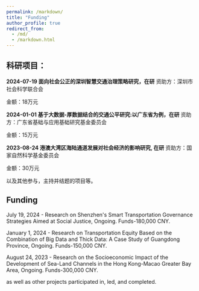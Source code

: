 ```yaml
---
permalink: /markdown/
title: "Funding"
author_profile: true
redirect_from: 
  - /md/
  - /markdown.html
---
```



## 科研项目：


**2024-07-19  面向社会公正的深圳智慧交通治理策略研究，在研**
资助方：深圳市社会科学联合会

金额：18万元


**2024-01-01  基于大数据-厚数据结合的交通公平研究:以广东省为例，在研**
资助方：广东省基础与应用基础研究基金委员会

金额：15万元

**2023-08-24  港澳大湾区海陆通道发展对社会经济的影响研究, 在研**
资助方：国家自然科学基金委员会

金额：30万元


以及其他参与，主持并结题的项目等。


## Funding

July 19, 2024 - Research on Shenzhen's Smart Transportation Governance Strategies Aimed at Social Justice, Ongoing. Funds-180,000 CNY.

January 1, 2024 - Research on Transportation Equity Based on the Combination of Big Data and Thick Data: A Case Study of Guangdong Province, Ongoing. Funds-150,000 CNY.

August 24, 2023 - Research on the Socioeconomic Impact of the Development of Sea-Land Channels in the Hong Kong-Macao Greater Bay Area, Ongoing. Funds-300,000 CNY.

as well as other projects participated in, led, and completed.

